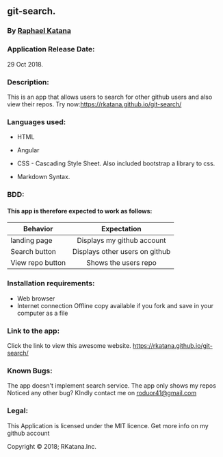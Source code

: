 
## git-search.
### By [Raphael Katana](https://github.com/RKatana/git-search.git)

### Application Release Date:
29 Oct 2018.

### Description:
This is an app that allows users to search for other github users and also view their repos. 
Try now:https://rkatana.github.io/git-search/

### Languages used:
* HTML
* Angular
 
* CSS - Cascading Style Sheet.
  Also included bootstrap a library to css.
* Markdown Syntax.

### BDD:
#### This app is therefore expected to work as follows:
| Behavior | Expectation|
|----------|:-------------:|
|landing page|Displays my github account|
|Search button|Displays other users on github |
|View repo button|Shows the users repo |

### Installation requirements:
* Web browser
* Internet connection
Offline copy available if you fork and save in your computer as a file

### Link to the app:
Click the link to view this awesome website.
https://rkatana.github.io/git-search/

### Known Bugs:
The app doesn't implement search service.
The app only shows my repos
Noticed any other bug?
KIndly contact me on roduor41@gmail.com

### Legal:
This Application is licensed under the MIT licence.
Get more info on my github account

Copyright © 2018; RKatana.Inc.

